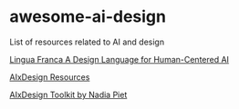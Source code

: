 # awesome-ai-design
List of resources related to AI and design

[Lingua Franca A Design Language for Human-Centered AI](https://linguafranca.polytopal.ai/)

[AIxDesign Resources](https://docs.google.com/spreadsheets/d/1kH_6NcVq2zRPE6JYGsa1UWx-VACt-hepxRz2brCmdik/edit#gid=112247222)

[AIxDesign Toolkit by Nadia Piet](http://aimeets.design/)
